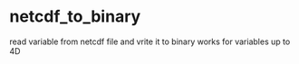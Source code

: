 # netcdf_to_binary
read variable from netcdf file and vrite it to binary
works for variables up to 4D
